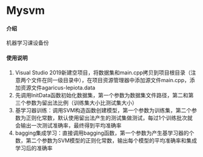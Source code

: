 # Mysvm

#### 介绍
机器学习课设备份

#### 使用说明
1. Visual Studio 2019新建空项目，将数据集和main.cpp拷贝到项目根目录（注意两个文件在同一级目录中），在项目资源管理器中添加源文件main.cpp，添加资源文件agaricus-lepiota.data
2. 先调用InitData函数初始化数据集，第一个参数为数据集文件路径，第二和第三个参数为留出法比例（训练集大小比测试集大小）
3. 基学习器训练：调用SVM构造函数创建模型，第一个参数为训练集，第二个参数为正则化常数，默认使用留出法产生的测试集做测试，每过1个训练批次就会输出一次测试准确率，最终得到平均准确率
4. bagging集成学习：直接调用bagging函数，第一个参数为产生基学习器的个数，第二个参数为SVM模型的正则化常数，输出每个模型的平均准确率和集成学习后的准确率